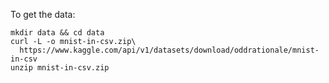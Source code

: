 To get the data: 

```
mkdir data && cd data
curl -L -o mnist-in-csv.zip\
  https://www.kaggle.com/api/v1/datasets/download/oddrationale/mnist-in-csv
unzip mnist-in-csv.zip
```
